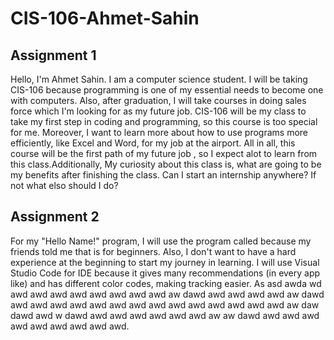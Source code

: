 # CIS-106-Ahmet-Sahin

## Assignment 1

Hello, I'm Ahmet Sahin. I am a computer science student. I will be taking CIS-106 because programming is one of my essential needs to become one with computers. Also, after graduation, I will take courses in doing sales force which I'm looking for as my future job. CIS-106 will be my class to take my first step in coding and programming, so this course is too special for me. Moreover, I want to learn more about how to use programs more efficiently, like Excel and Word, for my job at the airport. All in all, this course will be the first path of my future job , so I expect alot to learn from this class.Additionally, My curiosity about this class is, what are going to be my benefits after finishing the class. Can I start an internship anywhere? If not what elso should I do?

## Assignment 2

For my "Hello Name!" program, I will use the program called because my friends told me that is for beginners. Also, I don't want to have a hard experience at the beginning to start my journey in learning. I will use Visual Studio Code for IDE because it gives many recommendations (in every app like) and has different color codes, making tracking easier. As asd awda wd awd awd awd awd awd awd awd awd aw dawd awd awd awd awd aw dawd awd awd awd awd awd awd awd awd awd awd awd awd awd awd aw daw dawd awd w dawd awd awd awd awd awd awd aw aw dawd awd awd awd awd awd awd awd awd awd.
